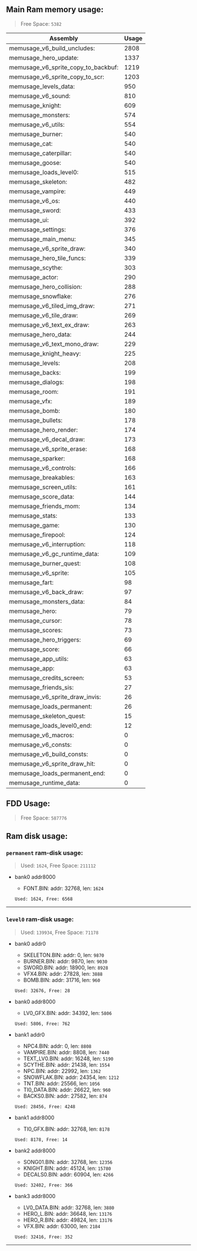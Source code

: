 ## Main Ram memory usage:
> Free Space: `5382`

|Assembly| Usage|
|-|-|
|memusage_v6_build_uncludes:|2808|
|memusage_hero_update:|1337|
|memusage_v6_sprite_copy_to_backbuf:|1219|
|memusage_v6_sprite_copy_to_scr:|1203|
|memusage_levels_data:|950|
|memusage_v6_sound:|810|
|memusage_knight:|609|
|memusage_monsters:|574|
|memusage_v6_utils:|554|
|memusage_burner:|540|
|memusage_cat:|540|
|memusage_caterpillar:|540|
|memusage_goose:|540|
|memusage_loads_level0:|515|
|memusage_skeleton:|482|
|memusage_vampire:|449|
|memusage_v6_os:|440|
|memusage_sword:|433|
|memusage_ui:|392|
|memusage_settings:|376|
|memusage_main_menu:|345|
|memusage_v6_sprite_draw:|340|
|memusage_hero_tile_funcs:|339|
|memusage_scythe:|303|
|memusage_actor:|290|
|memusage_hero_collision:|288|
|memusage_snowflake:|276|
|memusage_v6_tiled_img_draw:|271|
|memusage_v6_tile_draw:|269|
|memusage_v6_text_ex_draw:|263|
|memusage_hero_data:|244|
|memusage_v6_text_mono_draw:|229|
|memusage_knight_heavy:|225|
|memusage_levels:|208|
|memusage_backs:|199|
|memusage_dialogs:|198|
|memusage_room:|191|
|memusage_vfx:|189|
|memusage_bomb:|180|
|memusage_bullets:|178|
|memusage_hero_render:|174|
|memusage_v6_decal_draw:|173|
|memusage_v6_sprite_erase:|168|
|memusage_sparker:|168|
|memusage_v6_controls:|166|
|memusage_breakables:|163|
|memusage_screen_utils:|161|
|memusage_score_data:|144|
|memusage_friends_mom:|134|
|memusage_stats:|133|
|memusage_game:|130|
|memusage_firepool:|124|
|memusage_v6_interruption:|118|
|memusage_v6_gc_runtime_data:|109|
|memusage_burner_quest:|108|
|memusage_v6_sprite:|105|
|memusage_fart:|98|
|memusage_v6_back_draw:|97|
|memusage_monsters_data:|84|
|memusage_hero:|79|
|memusage_cursor:|78|
|memusage_scores:|73|
|memusage_hero_triggers:|69|
|memusage_score:|66|
|memusage_app_utils:|63|
|memusage_app:|63|
|memusage_credits_screen:|53|
|memusage_friends_sis:|27|
|memusage_v6_sprite_draw_invis:|26|
|memusage_loads_permanent:|26|
|memusage_skeleton_quest:|15|
|memusage_loads_level0_end:|12|
|memusage_v6_macros:|0|
|memusage_v6_consts:|0|
|memusage_v6_build_consts:|0|
|memusage_v6_sprite_draw_hit:|0|
|memusage_loads_permanent_end:|0|
|memusage_runtime_data:|0|

## FDD Usage:
> Free Space: `587776`

## Ram disk usage:
### `permanent` ram-disk usage:

> Used: `1624`, Free Space: `211112`

- bank0 addr8000
	* FONT.BIN: addr: 32768, len: `1624`

  `Used: 1624, Free: 6568`


---
### `level0` ram-disk usage:

> Used: `139934`, Free Space: `71178`

- bank0 addr0
	* SKELETON.BIN: addr: 0, len: `9870`
	* BURNER.BIN: addr: 9870, len: `9030`
	* SWORD.BIN: addr: 18900, len: `8928`
	* VFX4.BIN: addr: 27828, len: `3888`
	* BOMB.BIN: addr: 31716, len: `960`

  `Used: 32676, Free: 28`

- bank0 addr8000
	* LV0_GFX.BIN: addr: 34392, len: `5806`

  `Used: 5806, Free: 762`

- bank1 addr0
	* NPC4.BIN: addr: 0, len: `8808`
	* VAMPIRE.BIN: addr: 8808, len: `7440`
	* TEXT_LV0.BIN: addr: 16248, len: `5190`
	* SCYTHE.BIN: addr: 21438, len: `1554`
	* NPC.BIN: addr: 22992, len: `1362`
	* SNOWFLAK.BIN: addr: 24354, len: `1212`
	* TNT.BIN: addr: 25566, len: `1056`
	* TI0_DATA.BIN: addr: 26622, len: `960`
	* BACKS0.BIN: addr: 27582, len: `874`

  `Used: 28456, Free: 4248`

- bank1 addr8000
	* TI0_GFX.BIN: addr: 32768, len: `8178`

  `Used: 8178, Free: 14`

- bank2 addr8000
	* SONG01.BIN: addr: 32768, len: `12356`
	* KNIGHT.BIN: addr: 45124, len: `15780`
	* DECALS0.BIN: addr: 60904, len: `4266`

  `Used: 32402, Free: 366`

- bank3 addr8000
	* LV0_DATA.BIN: addr: 32768, len: `3880`
	* HERO_L.BIN: addr: 36648, len: `13176`
	* HERO_R.BIN: addr: 49824, len: `13176`
	* VFX.BIN: addr: 63000, len: `2184`

  `Used: 32416, Free: 352`


---

